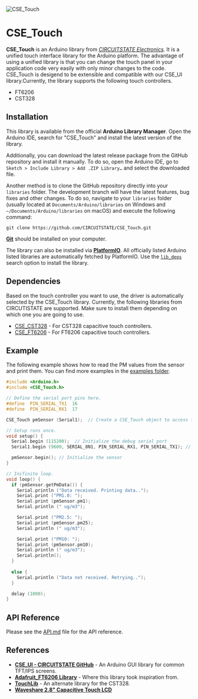 
![CSE_Touch](https://socialify.git.ci/CIRCUITSTATE/CSE_Touch/image?description=1&font=KoHo&forks=1&issues=1&logo=https%3A%2F%2Fwww.circuitstate.com%2Fwp-content%2Fuploads%2F2024%2F05%2FCIRCUITSTATE-R-Emblem-20052024-2.svg&name=1&pattern=Circuit%20Board&pulls=1&stargazers=1&theme=Auto)

# CSE_Touch

**CSE_Touch** is an Arduino library from [*CIRCUITSTATE Electronics*](https://www.circuitstate.com/). It is a unified touch interface library for the Arduino platform. The advantage of using a unified library is that you can change the touch panel in your application code very easily with only minor changes to the code. CSE_Touch is desigend to be extensible and compatible with our CSE_UI library.Currently, the library supports the following touch controllers.

- FT6206
- CST328

## Installation

This library is available from the official **Arduino Library Manager**. Open the Arduino IDE, search for "CSE_Touch" and install the latest version of the library.

Additionally, you can download the latest release package from the GitHub repository and install it manually. To do so, open the Arduino IDE, go to `Sketch > Include Library > Add .ZIP Library…` and select the downloaded file.

Another method is to clone the GitHub repository directly into your `libraries` folder. The development branch will have the latest features, bug fixes and other changes. To do so, navigate to your `libraries` folder (usually located at `Documents/Arduino/libraries` on Windows and `~/Documents/Arduino/libraries` on macOS) and execute the following command:

```
git clone https://github.com/CIRCUITSTATE/CSE_Touch.git
```

[**Git**](https://git-scm.com) should be installed on your computer.

The library can also be installed via [**PlatformIO**](https://platformio.org). All officially listed Arduino listed libraries are automatically fetched by PlatformIO. Use the [`lib_deps`](https://docs.platformio.org/en/latest/projectconf/sections/env/options/library/lib_deps.html) search option to install the library.

## Dependencies

Based on the touch controller you want to use, the driver is automatically selected by the CSE_Touch library. Currently, the following libraries from CIRCUTISTATE are supported. Make sure to install them depending on which one you are going to use.

- [CSE_CST328](https://github.com/CIRCUITSTATE/CSE_CST328) - For CST328 capacitive touch controllers.
- [CSE_FT6206](https://github.com/CIRCUITSTATE/CSE_FT6206) - For FT6206 capacitive touch controllers.

## Example

The following example shows how to read the PM values from the sensor and print them. You can find more examples in the [examples folder](/examples/).

```cpp
#include <Arduino.h>
#include <CSE_Touch.h>

// Define the serial port pins here.
#define  PIN_SERIAL_TX1  16
#define  PIN_SERIAL_RX1  17

CSE_Touch pmSensor (Serial1);  // Create a CSE_Touch object to access the sensor

// Setup runs once.
void setup() {
  Serial.begin (115200);  // Initialize the debug serial port
  Serial1.begin (9600, SERIAL_8N1, PIN_SERIAL_RX1, PIN_SERIAL_TX1); // Initialize the sensor serial port

  pmSensor.begin(); // Initialize the sensor
}

// Inifinite loop.
void loop() {
  if (pmSensor.getPmData()) {
    Serial.println ("Data received. Printing data..");
    Serial.print ("PM1.0: ");
    Serial.print (pmSensor.pm1);
    Serial.println (" ug/m3");

    Serial.print ("PM2.5: ");
    Serial.print (pmSensor.pm25);
    Serial.println (" ug/m3");

    Serial.print ("PM10: ");
    Serial.print (pmSensor.pm10);
    Serial.println (" ug/m3");
    Serial.println();
  }
  
  else {
    Serial.println ("Data not received. Retrying..");
  }

  delay (1000);
}
```

## API Reference

Please see the [API.md](/docs/API.md) file for the API reference.

## References

- [**CSE_UI - CIRCUITSTATE GitHub**](https://github.com/CIRCUITSTATE/CSE_UI) - An Arduino GUI library for common TFT/IPS screens.
- [**Adafruit_FT6206 Library**](https://github.com/adafruit/Adafruit_FT6206_Library) - Where this library took inspiration from.
- [**TouchLib**](https://github.com/mmMicky/TouchLib/tree/main) - An alternate library for the CST328.
- [**Waveshare 2.8" Capacitive Touch LCD**](https://www.waveshare.com/wiki/2.8inch_Capacitive_Touch_LCD)
